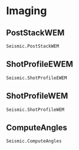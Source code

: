 # Imaging

## PostStackWEM

```@docs
Seismic.PostStackWEM
```

## ShotProfileEWEM

```@docs
Seismic.ShotProfileEWEM
```


## ShotProfileWEM

```@docs
Seismic.ShotProfileWEM
```

## ComputeAngles

```@docs
Seismic.ComputeAngles
```

